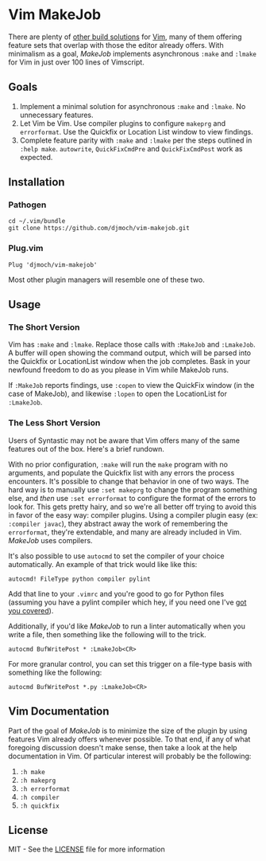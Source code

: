 # Vim MakeJob

There are plenty of [other build
solutions](http://github.com/scrooloose/syntastic) for
[Vim](http://github.com/vim/vim), many of them offering feature sets
that overlap with those the editor already offers. With minimalism as a
goal, _MakeJob_ implements asynchronous `:make` and `:lmake` for Vim in
just over 100 lines of Vimscript.

## Goals
1. Implement a minimal solution for asynchronous `:make` and `:lmake`.
   No unnecessary features.
2. Let Vim be Vim. Use compiler plugins to configure `makeprg` and
   `errorformat`. Use the Quickfix or Location List window to view
   findings.
3. Complete feature parity with `:make` and `:lmake` per the steps
   outlined in `:help make`. `autowrite`, `QuickFixCmdPre` and
   `QuickFixCmdPost` work as expected.

## Installation
### Pathogen
`cd ~/.vim/bundle`   
`git clone https://github.com/djmoch/vim-makejob.git`

### Plug.vim
`Plug 'djmoch/vim-makejob'`

Most other plugin managers will resemble one of these two.

## Usage
### The Short Version
Vim has `:make` and `:lmake`. Replace those calls with `:MakeJob` and
`:LmakeJob`. A buffer will open showing the command output, which will
be parsed into the Quickfix or LocationList window when the job
completes. Bask in your newfound freedom to do as you please in Vim
while MakeJob runs.

If `:MakeJob` reports findings, use `:copen` to view the QuickFix window
(in the case of MakeJob), and likewise `:lopen` to open the LocationList
for `:LmakeJob`.

### The Less Short Version
Users of Syntastic may not be aware that Vim offers many of the same
features out of the box. Here's a brief rundown.

With no prior configuration, `:make` will run the `make` program with no
arguments, and populate the Quickfix list with any errors the process
encounters. It's possible to change that behavior in one of two ways.
The hard way is to manually use `:set makeprg` to change the program 
something else, and _then_ use `:set errorformat` to configure the
format of the errors to look for. This gets pretty hairy, and so
we're all better off trying to avoid this in favor of the easy way:
compiler plugins. Using a compiler plugin easy (ex: `:compiler javac`),
they abstract away the work of remembering the `errorformat`, they're
extendable, and many are already included in Vim. _MakeJob_ uses
compilers.

It's also possible to use `autocmd` to set the compiler of your choice
 automatically. An example of that trick would like like this:

`autocmd! FileType python compiler pylint`

Add that line to your `.vimrc` and you're good to go for Python files
(assuming you have a pylint compiler which hey, if you need one I've
[got you covered](http://github.com/djmoch/vim-compiler)).

Additionally, if you'd like _MakeJob_ to run a linter automatically when
you write a file, then something like the following will to the trick.

`autocmd BufWritePost * :LmakeJob<CR>`

For more granular control, you can set this trigger on a file-type basis
with something like the following:

`autocmd BufWritePost *.py :LmakeJob<CR>`

## Vim Documentation
Part of the goal of _MakeJob_ is to minimize the size of the plugin by
using features Vim already offers whenever possible. To that end, if
any of what foregoing discussion doesn't make sense, then take a look at
the help documentation in Vim. Of particular interest will probably
be the following:

1. `:h make`
2. `:h makeprg`
3. `:h errorformat`
4. `:h compiler`
5. `:h quickfix`

## License
MIT - See the [LICENSE](/LICENSE) file for more information
